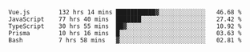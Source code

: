<!--START_SECTION:waka-->

```text
Vue.js        132 hrs 14 mins ███████████▓░░░░░░░░░░░░░   46.68 %
JavaScript    77 hrs 40 mins  ███████░░░░░░░░░░░░░░░░░░   27.42 %
TypeScript    30 hrs 55 mins  ██▓░░░░░░░░░░░░░░░░░░░░░░   10.92 %
Prisma        10 hrs 16 mins  █░░░░░░░░░░░░░░░░░░░░░░░░   03.63 %
Bash          7 hrs 58 mins   ▓░░░░░░░░░░░░░░░░░░░░░░░░   02.81 %
```

<!--END_SECTION:waka-->
